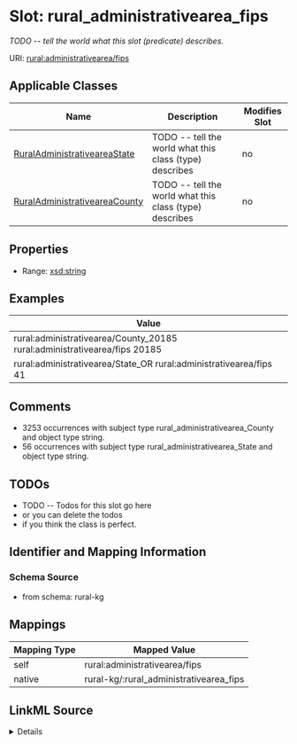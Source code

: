 

# Slot: rural_administrativearea_fips


_TODO -- tell the world what this slot (predicate) describes._





URI: [rural:administrativearea/fips](http://sail.ua.edu/ruralkg/administrativearea/fips)



<!-- no inheritance hierarchy -->





## Applicable Classes

| Name | Description | Modifies Slot |
| --- | --- | --- |
| [RuralAdministrativeareaState](../classes/RuralAdministrativeareaState.md) | TODO -- tell the world what this class (type) describes |  no  |
| [RuralAdministrativeareaCounty](../classes/RuralAdministrativeareaCounty.md) | TODO -- tell the world what this class (type) describes |  no  |







## Properties

* Range: [xsd:string](http://www.w3.org/2001/XMLSchema#string)






## Examples

| Value |
| --- |
| rural:administrativearea/County_20185 rural:administrativearea/fips 20185 |
| rural:administrativearea/State_OR rural:administrativearea/fips 41 |

## Comments

* 3253 occurrences with subject type rural_administrativearea_County and object type string.
* 56 occurrences with subject type rural_administrativearea_State and object type string.

## TODOs

* TODO -- Todos for this slot go here
* or you can delete the todos
* if you think the class is perfect.

## Identifier and Mapping Information







### Schema Source


* from schema: rural-kg




## Mappings

| Mapping Type | Mapped Value |
| ---  | ---  |
| self | rural:administrativearea/fips |
| native | rural-kg/:rural_administrativearea_fips |




## LinkML Source

<details>
```yaml
name: rural_administrativearea_fips
description: TODO -- tell the world what this slot (predicate) describes.
todos:
- TODO -- Todos for this slot go here
- or you can delete the todos
- if you think the class is perfect.
comments:
- 3253 occurrences with subject type rural_administrativearea_County and object type
  string.
- 56 occurrences with subject type rural_administrativearea_State and object type
  string.
examples:
- value: rural:administrativearea/County_20185 rural:administrativearea/fips 20185
- value: rural:administrativearea/State_OR rural:administrativearea/fips 41
from_schema: rural-kg
rank: 1000
slot_uri: rural:administrativearea/fips
alias: rural_administrativearea_fips
domain_of:
- rural_administrativearea_County
- rural_administrativearea_State
range: string

```
</details>
